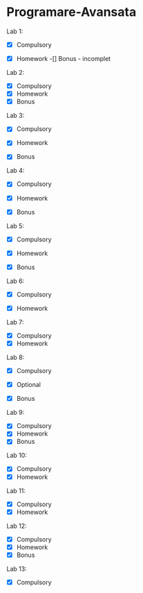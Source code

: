 # Programare-Avansata

Lab 1:
-[x] Compulsory
-[x] Homework
-[] Bonus - incomplet


Lab 2:
-[x] Compulsory
-[x] Homework
-[x] Bonus

Lab 3:
-[x] Compulsory
-[x] Homework
-[x] Bonus


Lab 4:
-[x] Compulsory
-[x] Homework
-[x] Bonus


Lab 5:
-[x] Compulsory
-[x] Homework
-[x] Bonus


Lab 6:
-[x] Compulsory
-[x] Homework


Lab 7:
-[x] Compulsory
-[x] Homework

Lab 8:
-[x] Compulsory
-[x] Optional
-[x] Bonus


Lab 9:
-[x] Compulsory
-[x] Homework
-[x] Bonus

Lab 10:
-[x] Compulsory
-[x] Homework

Lab 11:
-[x] Compulsory
-[x] Homework

Lab 12:
-[x] Compulsory
-[x] Homework
-[x] Bonus

Lab 13:
-[x] Compulsory

